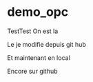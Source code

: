 # demo_opc
TestTest
On est la 

Le je modifie depuis git hub

Et maintenant en local

Encore sur github
